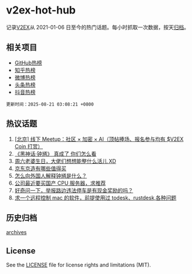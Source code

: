 # v2ex-hot-hub

 记录[V2EX](https://www.v2ex.com/)从 2021-01-06 日至今的热门话题。每小时抓取一次数据，按天[归档](archives)。
 
 ## 相关项目

- [GitHub热榜](https://github.com/lonnyzhang423/github-hot-hub)
- [知乎热榜](https://github.com/lonnyzhang423/zhihu-hot-hub)
- [微博热榜](https://github.com/lonnyzhang423/weibo-hot-hub)
- [头条热榜](https://github.com/lonnyzhang423/toutiao-hot-hub)
- [抖音热榜](https://github.com/lonnyzhang423/douyin-hot-hub)


 `更新时间：2025-08-21 03:08:21 +0800`

## 热议话题

1. [[北京] 线下 Meetup：社区 × 加密 × AI（顶帖捧场、报名参与均有 $V2EX Coin 打赏）](https://www.v2ex.com/t/1153737)
1. [《黑神话·钟馗》 真成了 你们怎么看](https://www.v2ex.com/t/1153588)
1. [周六老婆生日，大佬们想想能整什么活儿 XD](https://www.v2ex.com/t/1153582)
1. [京东京造有哪些值得买](https://www.v2ex.com/t/1153677)
1. [怎么向外国人解释钟馗是什么？](https://www.v2ex.com/t/1153596)
1. [公司最近要买国产 CPU 服务器，求推荐](https://www.v2ex.com/t/1153597)
1. [好奇问一下，举报路边违法停车是有现金奖励的吗？](https://www.v2ex.com/t/1153638)
1. [求一个远程控制 mac 的软件，前提使用过 todesk、rustdesk,各种问题](https://www.v2ex.com/t/1153604)

## 历史归档

[archives](archives)

## License

See the [LICENSE](LICENSE) file for license rights and limitations (MIT).

